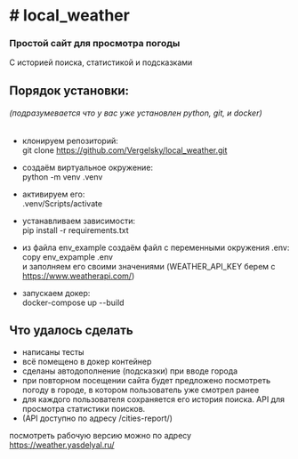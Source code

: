 
# # local_weather
### Простой сайт для просмотра погоды
С историей поиска, статистикой и подсказками

## Порядок установки:
###### (подразумевается что у вас уже установлен python, git, и docker)
- клонируем репозиторий:<br>
git clone https://github.com/Vergelsky/local_weather.git<br>

- создаём виртуальное окружение:<br>
python -m venv .venv
- активируем его:<br>
  .venv/Scripts/activate
- устанавливаем зависимости:<br>
pip install -r requirements.txt
- из файла env_example создаём файл с переменными окружения .env:<br>
copy env_expample .env<br>
и заполняем его своими значениями (WEATHER_API_KEY берем с https://www.weatherapi.com/)
- запускаем докер:<br>
docker-compose up --build

## Что удалось сделать <br>
- написаны тесты
- всё помещено в докер контейнер
- сделаны автодополнение (подсказки) при вводе города
- при повторном посещении сайта будет предложено посмотреть погоду в городе, в котором пользователь уже смотрел ранее
- для каждого пользователя сохраняется его история поиска. API для просмотра статистики поисков.
- (API доступно по адресу /cities-report/)

посмотреть рабочую версию можно по адресу https://weather.yasdelyal.ru/
